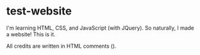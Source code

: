 # test-website

I'm learning HTML, CSS, and JavaScript (with JQuery). So naturally, I made a website! This is it.

All credits are written in HTML comments (<!-- like this -->).

